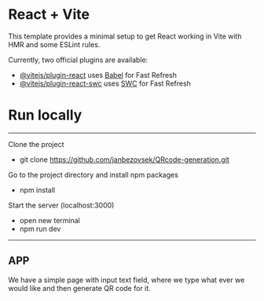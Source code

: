 # React + Vite

This template provides a minimal setup to get React working in Vite with HMR and some ESLint rules.

Currently, two official plugins are available:

- [@vitejs/plugin-react](https://github.com/vitejs/vite-plugin-react/blob/main/packages/plugin-react/README.md) uses [Babel](https://babeljs.io/) for Fast Refresh
- [@vitejs/plugin-react-swc](https://github.com/vitejs/vite-plugin-react-swc) uses [SWC](https://swc.rs/) for Fast Refresh


# Run locally
---

Clone the project 
- git clone https://github.com/janbezovsek/QRcode-generation.git

Go to the project directory and install npm packages
- npm install



Start the server (localhost:3000)
- open new terminal
- npm run dev


---

## APP


We have a simple page with input text field, where we type what ever we would like and then generate QR code for it.

